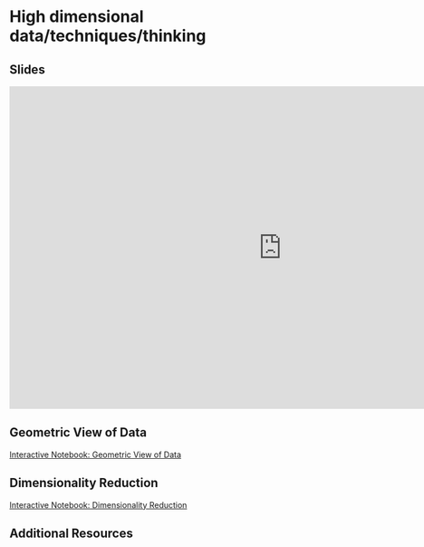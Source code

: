 # High dimensional data/techniques/thinking

## Slides

<iframe src="https://docs.google.com/presentation/d/e/2PACX-1vS9tWlzsoIc0RzG45ZYdnmHYH2_AkV8umoazDc9fm-rsPxFjO5oyW52TZ67QUvYVvcvl6FJ8OAt2JQn/embed?" frameborder="0" width="960" height="569" allowfullscreen="true" mozallowfullscreen="true" webkitallowfullscreen="true"></iframe>

## Geometric View of Data

[Interactive Notebook: Geometric View of Data](../executable/Tutorial_GeometricViewOfData)

## Dimensionality Reduction

[Interactive Notebook: Dimensionality Reduction](../executable/Tutorial_DimensionalityReduction)

## Additional Resources